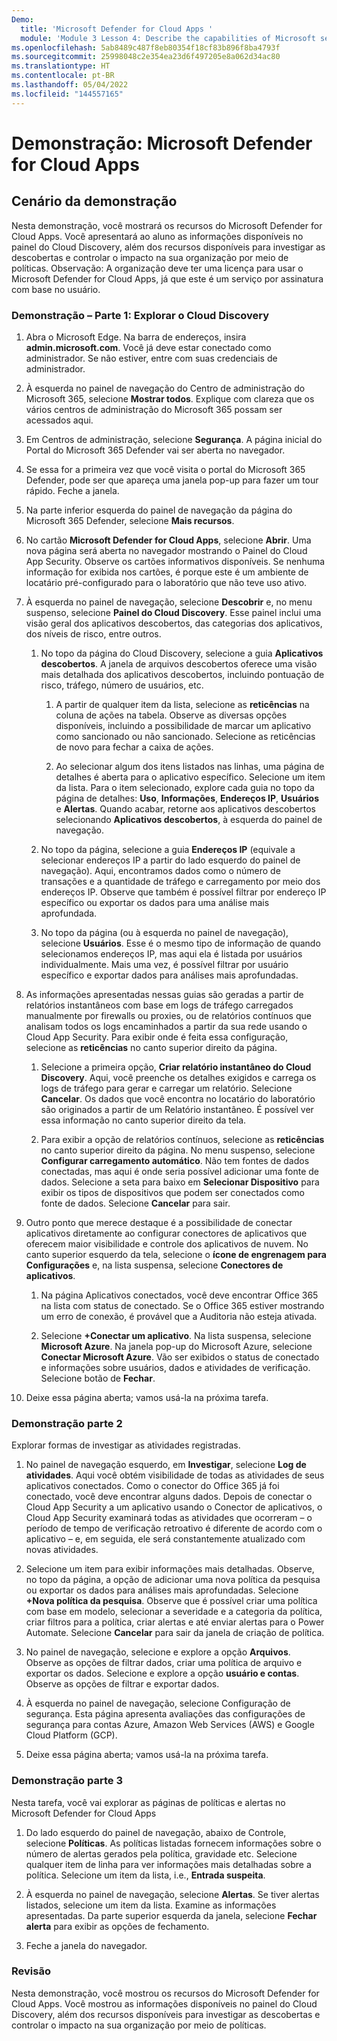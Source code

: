 ```yaml
---
Demo:
  title: 'Microsoft Defender for Cloud Apps '
  module: 'Module 3 Lesson 4: Describe the capabilities of Microsoft security solutions: Describe threat protection with Microsoft 365 Defender'
ms.openlocfilehash: 5ab8489c487f8eb80354f18cf83b896f8ba4793f
ms.sourcegitcommit: 25998048c2e354ea23d6f497205e8a062d34ac80
ms.translationtype: HT
ms.contentlocale: pt-BR
ms.lasthandoff: 05/04/2022
ms.locfileid: "144557165"
---
```

# <a name="demo-microsoft-defender-for-cloud-apps"></a>Demonstração: Microsoft Defender for Cloud Apps

## <a name="demo-scenario"></a>Cenário da demonstração

Nesta demonstração, você mostrará os recursos do Microsoft Defender for Cloud Apps.  Você apresentará ao aluno as informações disponíveis no painel do Cloud Discovery, além dos recursos disponíveis para investigar as descobertas e controlar o impacto na sua organização por meio de políticas.  Observação:  A organização deve ter uma licença para usar o Microsoft Defender for Cloud Apps, já que este é um serviço por assinatura com base no usuário.  

### <a name="demo-part-1-explore-cloud-discovery"></a>Demonstração – Parte 1: Explorar o Cloud Discovery

1. Abra o Microsoft Edge. Na barra de endereços, insira **admin.microsoft.com**.  Você já deve estar conectado como administrador.  Se não estiver, entre com suas credenciais de administrador.

1. À esquerda no painel de navegação do Centro de administração do Microsoft 365, selecione **Mostrar todos**.  Explique com clareza que os vários centros de administração do Microsoft 365 possam ser acessados aqui.

1. Em Centros de administração, selecione **Segurança**.  A página inicial do Portal do Microsoft 365 Defender vai ser aberta no navegador.  

1. Se essa for a primeira vez que você visita o portal do Microsoft 365 Defender, pode ser que apareça uma janela pop-up para fazer um tour rápido.  Feche a janela.

1. Na parte inferior esquerda do painel de navegação da página do Microsoft 365 Defender, selecione **Mais recursos**.

1. No cartão **Microsoft Defender for Cloud Apps**, selecione **Abrir**.  Uma nova página será aberta no navegador mostrando o Painel do Cloud App Security.  Observe os cartões informativos disponíveis.  Se nenhuma informação for exibida nos cartões, é porque este é um ambiente de locatário pré-configurado para o laboratório que não teve uso ativo.  

1. À esquerda no painel de navegação, selecione **Descobrir** e, no menu suspenso, selecione **Painel do Cloud Discovery**.  Esse painel inclui uma visão geral dos aplicativos descobertos, das categorias dos aplicativos, dos níveis de risco, entre outros.  

    1. No topo da página do Cloud Discovery, selecione a guia **Aplicativos descobertos**.  A janela de arquivos descobertos oferece uma visão mais detalhada dos aplicativos descobertos, incluindo pontuação de risco, tráfego, número de usuários, etc.

        1. A partir de qualquer item da lista, selecione as **reticências** na coluna de ações na tabela.  Observe as diversas opções disponíveis, incluindo a possibilidade de marcar um aplicativo como sancionado ou não sancionado.  Selecione as reticências de novo para fechar a caixa de ações.

        1. Ao selecionar algum dos itens listados nas linhas, uma página de detalhes é aberta para o aplicativo específico.  Selecione um item da lista.  Para o item selecionado, explore cada guia no topo da página de detalhes:  **Uso**, **Informações**, **Endereços IP**, **Usuários** e **Alertas**. Quando acabar, retorne aos aplicativos descobertos selecionando **Aplicativos descobertos**, à esquerda do painel de navegação.

    1. No topo da página, selecione a guia **Endereços IP** (equivale a selecionar endereços IP a partir do lado esquerdo do painel de navegação).  Aqui, encontramos dados como o número de transações e a quantidade de tráfego e carregamento por meio dos endereços IP.  Observe que também é possível filtrar por endereço IP específico ou exportar os dados para uma análise mais aprofundada.

    1. No topo da página (ou à esquerda no painel de navegação), selecione **Usuários**.  Esse é o mesmo tipo de informação de quando selecionamos endereços IP, mas aqui ela é listada por usuários individualmente.  Mais uma vez, é possível filtrar por usuário específico e exportar dados para análises mais aprofundadas.

1. As informações apresentadas nessas guias são geradas a partir de relatórios instantâneos com base em logs de tráfego carregados manualmente por firewalls ou proxies, ou de relatórios contínuos que analisam todos os logs encaminhados a partir da sua rede usando o Cloud App Security.  Para exibir onde é feita essa configuração, selecione as **reticências** no canto superior direito da página.

    1. Selecione a primeira opção, **Criar relatório instantâneo do Cloud Discovery**. Aqui, você preenche os detalhes exigidos e carrega os logs de tráfego para gerar e carregar um relatório.  Selecione **Cancelar**.  Os dados que você encontra no locatário do laboratório são originados a partir de um Relatório instantâneo. É possível ver essa informação no canto superior direito da tela.

    1. Para exibir a opção de relatórios contínuos, selecione as **reticências** no canto superior direito da página. No menu suspenso, selecione **Configurar carregamento automático**.  Não tem fontes de dados conectadas, mas aqui é onde seria possível adicionar uma fonte de dados. Selecione a seta para baixo em **Selecionar Dispositivo** para exibir os tipos de dispositivos que podem ser conectados como fonte de dados.  Selecione **Cancelar** para sair.

1. Outro ponto que merece destaque é a possibilidade de conectar aplicativos diretamente ao configurar conectores de aplicativos que oferecem maior visibilidade e controle dos aplicativos de nuvem. No canto superior esquerdo da tela, selecione o **ícone de engrenagem para Configurações** e, na lista suspensa, selecione **Conectores de aplicativos**.  

    1. Na página Aplicativos conectados, você deve encontrar Office 365 na lista com status de conectado.  Se o Office 365 estiver mostrando um erro de conexão, é provável que a Auditoria não esteja ativada.

    1. Selecione **+Conectar um aplicativo**. Na lista suspensa, selecione **Microsoft Azure**.  Na janela pop-up do Microsoft Azure, selecione **Conectar Microsoft Azure**.  Vão ser exibidos o status de conectado e informações sobre usuários, dados e atividades de verificação.  Selecione botão de **Fechar**.

1. Deixe essa página aberta; vamos usá-la na próxima tarefa.

### <a name="demo-part-2"></a>Demonstração parte 2

Explorar formas de investigar as atividades registradas.

1. No painel de navegação esquerdo, em **Investigar**, selecione **Log de atividades**.  Aqui você obtém visibilidade de todas as atividades de seus aplicativos conectados.   Como o conector do Office 365 já foi conectado, você deve encontrar alguns dados. Depois de conectar o Cloud App Security a um aplicativo usando o Conector de aplicativos, o Cloud App Security examinará todas as atividades que ocorreram – o período de tempo de verificação retroativo é diferente de acordo com o aplicativo – e, em seguida, ele será constantemente atualizado com novas atividades.  

1. Selecione um item para exibir informações mais detalhadas. Observe, no topo da página, a opção de adicionar uma nova política da pesquisa ou exportar os dados para análises mais aprofundadas.  Selecione **+Nova política da pesquisa**.  Observe que é possível criar uma política com base em modelo, selecionar a severidade e a categoria da política, criar filtros para a política, criar alertas e até enviar alertas para o Power Automate.  Selecione **Cancelar** para sair da janela de criação de política.

1. No painel de navegação, selecione e explore a opção **Arquivos**. Observe as opções de filtrar dados, criar uma política de arquivo e exportar os dados.  Selecione e explore a opção **usuário e contas**.  Observe as opções de filtrar e exportar dados.

1. À esquerda no painel de navegação, selecione Configuração de segurança. Esta página apresenta avaliações das configurações de segurança para contas Azure, Amazon Web Services (AWS) e Google Cloud Platform (GCP).

1. Deixe essa página aberta; vamos usá-la na próxima tarefa.

### <a name="demo-part-3"></a>Demonstração parte 3

Nesta tarefa, você vai explorar as páginas de políticas e alertas no Microsoft Defender for Cloud Apps

1. Do lado esquerdo do painel de navegação, abaixo de Controle, selecione **Políticas**.  As políticas listadas fornecem informações sobre o número de alertas gerados pela política, gravidade etc. Selecione qualquer item de linha para ver informações mais detalhadas sobre a política. Selecione um item da lista, i.e., **Entrada suspeita**.  

1. À esquerda no painel de navegação, selecione **Alertas**.  Se tiver alertas listados, selecione um item da lista. Examine as informações apresentadas.  Da parte superior esquerda da janela, selecione **Fechar alerta** para exibir as opções de fechamento.  

1. Feche a janela do navegador.

### <a name="review"></a>Revisão

Nesta demonstração, você mostrou os recursos do Microsoft Defender for Cloud Apps.  Você mostrou as informações disponíveis no painel do Cloud Discovery, além dos recursos disponíveis para investigar as descobertas e controlar o impacto na sua organização por meio de políticas.

